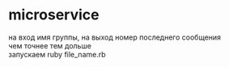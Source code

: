 # microservice<br/>
на вход имя группы, на выход номер последнего сообщения<br/>
чем точнее тем дольше <br/>
запускаем ruby file_name.rb<br/>
